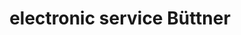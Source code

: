 ---
title: "electronic service Büttner"
url: /brieskow-finkenheerd/electronic-service-buettner/
shop: Elektronik
---